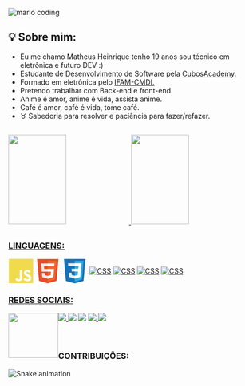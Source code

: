 ![mario coding](https://i.imgur.com/1ZvVkDc.gif)

## 💡 Sobre mim:
- Eu me chamo Matheus Heinrique tenho 19 anos sou técnico em eletrônica e futuro DEV :) 
- Estudante de Desenvolvimento de Software pela <a href="https://github.com/cubos-academy">CubosAcademy.</a> 
- Formado em eletrônica pelo <a href="http://www2.ifam.edu.br/campus/cmdi">IFAM-CMDI.</a><br>
- Pretendo trabalhar com Back-end e front-end.<br>
- Anime é amor, anime é vida, assista anime.<br>
- Café é amor, café é vida, tome café.<br>
- ♉ Sabedoria para resolver e paciência para fazer/refazer.

##

  <a href="https://github.com/K4binho">
  <img width="48%", img height="180em" src="https://github-readme-stats.vercel.app/api?username=K4binho&show_icons=true&theme=midnight-purple&include_all_commits=true&count_private=true"/>
  <img width="48%", img height="180em" src="https://github-readme-stats.vercel.app/api/top-langs/?username=K4binho&layout=compact&langs_count=7&theme=midnight-purple"/>  

##  

### LINGUAGENS:

  <img align="center" alt="Js" height="50" width="50" src="https://raw.githubusercontent.com/devicons/devicon/master/icons/javascript/javascript-plain.svg">
  <img align="center" alt="HTML" height="50" width="50" src="https://raw.githubusercontent.com/devicons/devicon/master/icons/html5/html5-original.svg">
  <img align="center" alt="CSS" height="50" width="50" src="https://raw.githubusercontent.com/devicons/devicon/master/icons/css3/css3-original.svg">
  <img align="center" alt="CSS" height="50" width="50" src="https://cdn.jsdelivr.net/gh/devicons/devicon/icons/react/react-original-wordmark.svg">
  <img align="center" alt="CSS" height="50" width="50" src="https://cdn.jsdelivr.net/gh/devicons/devicon/icons/postgresql/postgresql-plain-wordmark.svg">
  <img align="center" alt="CSS" height="50" width="50" src="https://cdn.jsdelivr.net/gh/devicons/devicon/icons/nodejs/nodejs-original.svg">
  <img align="center" alt="CSS" height="50" width="50" src="https://user-images.githubusercontent.com/74678483/168316607-5f30b5ec-a7da-42ad-9f82-cd6c9e9e2b42.png">
 
###        REDES SOCIAIS:

<div align-items="center">
      <img align="left" width="100px" height="90px" src="https://c.tenor.com/__Nrx1uRHfQAAAAC/nao-tomori-nao.gif">
      <a href = "mailto:heinriquem158@gmail.com"><img src="https://img.shields.io/badge/-Gmail-%23333?style=for-the-badge&logo=gmail&logoColor=white" target="_blank">       </a>
      <a href="www.linkedin.com/in/Mheinrique" target="_blank"><img src="https://img.shields.io/badge/-LinkedIn-%230077B5?style=for-the-badge&logo=linkedin&logoColor=white" target="_blank"></a> 
      <a href="https://www.youtube.com/channel/UCr6xsD3VrYNbmq0KLLCXNLg" target="_blank"><img src="https://img.shields.io/badge/YouTube-FF0000?style=for-the-badge&logo=youtube&logoColor=white" target="_blank"></a>
      <a href="https://www.instagram.com/m_heinrique/" target="_blank"><img src="https://img.shields.io/badge/-Instagram-%23E4405F?style=for-the-badge&logo=instagram&logoColor=white" target="_blank">
      </a>
      <a href="https://github.com/K4binho"><img src="https://img.shields.io/badge/-Github-%23333?style=for-the-badge&logo=github&logoColor=white" target="_blank">
      </a>
</div>
     <br>   <br>

###  CONTRIBUIÇÕES:
        
  ![Snake animation](https://github.com/K4binho/K4binho/blob/output/github-contribution-grid-snake.svg)

